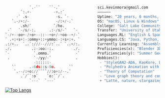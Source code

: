 ```python

           `.-``    ``-.`                 sci.kevinmora@gmail.com         
       `:.+-          -+.:`               ——————
     -` .s-            -s. `-             Uptime: "20 years, 6 months, 12 days"
   `.-/+:/-            -/:+/-.`           OS: "macOS, Linux & Windows"
       .sh/`          `/ho.               College: "Salt Lake Community College"
 -`   `-/s/-:.      .:-/s/-`   `-         Transfer: "University of Utah"
`-/+--oo+-/+o+--::--+o+/-+oo--+/-`        Languages.RL: "English & Spanish"
` .+:+s+:-:ommy+::+ymmo:-:+s+:+. `        Languages.CS: "Java, Python, SQL, JS, HTML, CSS, Processing"
.:/+..  `..`:///--///:`..` `..+/:.        Currently Learning: "Assembly, C/C++ and GLSL"
./.         .:-:oo:-:.         ./.        Proficiencies(x): "Blender 3D, Houdini, Tableau, LaTeX, Unity"
`-           `.ommo.`           -`        Proficiencies(y): "Summer Geometry Institute, Manim, Matplotlib"
 .           `-/yy/-`           .         Hobbies():
             -::::::-                      - "StyleGAN2-ADA, KaoKore, DALL-E, CLIP & VQGAN"
   ``      .-6ds::s-9o.      ``            - "Polyhedra Animation with Girih and p5.js"
    `.--/:+o://````//:o+:/--.`             - "Theory of Computation"
       .`/``:o`    `o:``/`.                - "Love graph theory and computer simulations"
           `---`  `---`                    + "Latté, nature, stargazing, reading, puppies"       
```

[![Top Langs](https://github-readme-stats.vercel.app/api/top-langs/?username=morkev&layout=compact&show_icons=true&theme=dark&hide_border=true&langs_count=6)](https://github.com/morkev/github-readme-stats)

<!-- radical, dark -->

<!--
<a href="https://www.buymeacoffee.com/morkev" target="_blank"><img src="https://cdn.buymeacoffee.com/buttons/default-orange.png" alt="Buy Me A Coffee" height="41" width="174"></a> 
Cooking some yummy code!
-->
